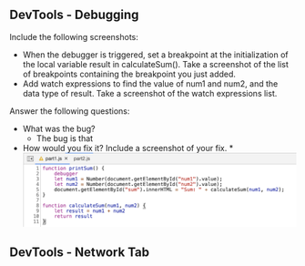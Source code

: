 ## DevTools - Debugging

Include the following screenshots:

* When the debugger is triggered, set a breakpoint at the initialization of the local variable result in calculateSum(). Take a screenshot of the list of breakpoints containing the breakpoint you just added.
* Add watch expressions to find the value of num1 and num2, and the data type of result. Take a screenshot of the watch expressions list.

Answer the following questions:
* What was the bug?
  * The bug is that 
* How would you fix it? Include a screenshot of your fix.
  * 
![fix](fixation.png)

## DevTools - Network Tab
